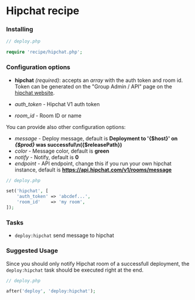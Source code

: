 # Hipchat recipe

### Installing

```php
// deploy.php

require 'recipe/hipchat.php';
```

### Configuration options

- **hipchat** *(required)*: accepts an *array* with the auth token and room id. Token can be generated on the "Group Admin / API" page on the [hipchat website](https://hipchat.com/).

 - *auth_token* - Hipchat V1 auth token
 - *room_id* - Room ID or name

You can provide also other configuration options:

 - *message* - Deploy message, default is **Deployment to '{$host}' on *{$prod}* was successful\n({$releasePath})**
 - *color* - Message color, default is **green**
 - *notify* - Notify, default is **0**
 - *endpoint* - API endpoint, change this if you run your own hipchat instance, default is **https://api.hipchat.com/v1/rooms/message**

```php
// deploy.php

set('hipchat', [
    'auth_token' => 'abcdef...',
    'room_id'    => 'my room',
]);
```

### Tasks

- `deploy:hipchat` send message to hipchat

### Suggested Usage

Since you should only notify Hipchat room of a successfull deployment, the `deploy:hipchat` task should be executed right at the end.

```php
// deploy.php

after('deploy', 'deploy:hipchat');
```
